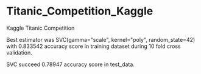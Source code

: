 # Titanic_Competition_Kaggle
Kaggle Titanic Competition

Best estimator was SVC(gamma="scale", kernel="poly", random_state=42) with 0.833542 accuracy score in training dataset during 10 fold cross validation. 
  
SVC succeed 0.78947 accuracy score in test_data.
